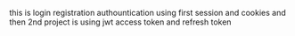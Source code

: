this is login registration authountication using first session and cookies and then 2nd project is using jwt access token and refresh token
